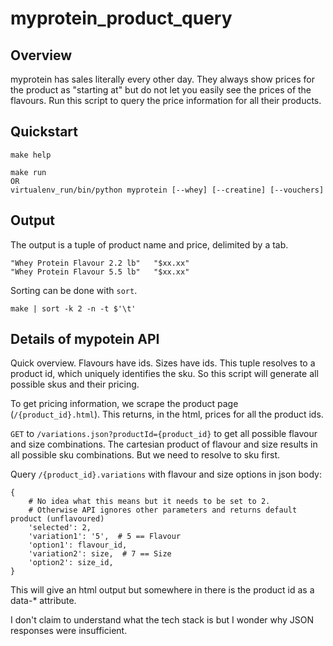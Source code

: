 # myprotein_product_query
## Overview
myprotein has sales literally every other day. They always show prices for the product as "starting at" but do not let you easily see the prices of the flavours. Run this script to query the price information for all their products.

## Quickstart
```Shell
make help

make run
OR
virtualenv_run/bin/python myprotein [--whey] [--creatine] [--vouchers]
```

## Output
The output is a tuple of product name and price, delimited by a tab.
```
"Whey Protein Flavour 2.2 lb"	"$xx.xx"
"Whey Protein Flavour 5.5 lb"	"$xx.xx"
```

Sorting can be done with `sort`.
```
make | sort -k 2 -n -t $'\t'
```

## Details of mypotein API
Quick overview. Flavours have ids. Sizes have ids.
This tuple resolves to a product id, which uniquely identifies the sku.
So this script will generate all possible skus and their pricing.

To get pricing information, we scrape the product page (`/{product_id}.html`).
This returns, in the html, prices for all the product ids.

`GET` to `/variations.json?productId={product_id}` to get all possible flavour and size combinations.
The cartesian product of flavour and size results in all possible sku combinations.
But we need to resolve to sku first.

Query `/{product_id}.variations` with flavour and size options in json body:
```
{
    # No idea what this means but it needs to be set to 2.
    # Otherwise API ignores other parameters and returns default product (unflavoured)
    'selected': 2,
    'variation1': '5',  # 5 == Flavour
    'option1': flavour_id,
    'variation2': size,  # 7 == Size
    'option2': size_id,
}
```
This will give an html output but somewhere in there is the product id as a data-* attribute.

I don't claim to understand what the tech stack is but I wonder why JSON responses were insufficient.
